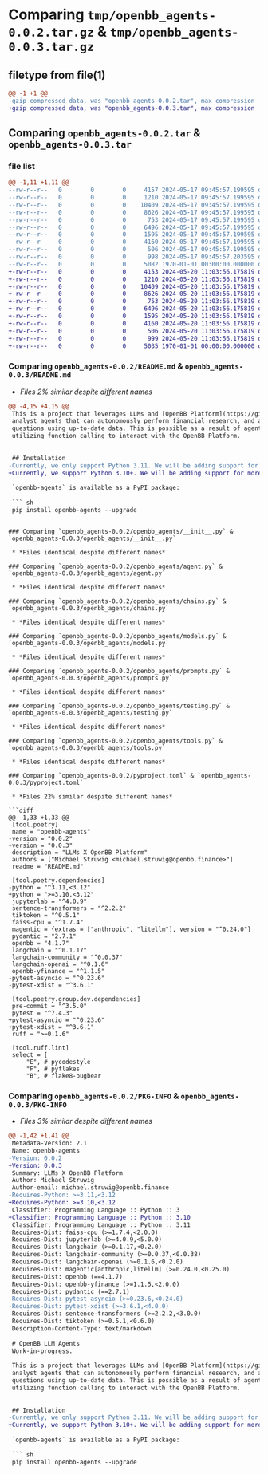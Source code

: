 # Comparing `tmp/openbb_agents-0.0.2.tar.gz` & `tmp/openbb_agents-0.0.3.tar.gz`

## filetype from file(1)

```diff
@@ -1 +1 @@
-gzip compressed data, was "openbb_agents-0.0.2.tar", max compression
+gzip compressed data, was "openbb_agents-0.0.3.tar", max compression
```

## Comparing `openbb_agents-0.0.2.tar` & `openbb_agents-0.0.3.tar`

### file list

```diff
@@ -1,11 +1,11 @@
--rw-r--r--   0        0        0     4157 2024-05-17 09:45:57.199595 openbb_agents-0.0.2/README.md
--rw-r--r--   0        0        0     1210 2024-05-17 09:45:57.199595 openbb_agents-0.0.2/openbb_agents/__init__.py
--rw-r--r--   0        0        0    10409 2024-05-17 09:45:57.199595 openbb_agents-0.0.2/openbb_agents/agent.py
--rw-r--r--   0        0        0     8626 2024-05-17 09:45:57.199595 openbb_agents-0.0.2/openbb_agents/chains.py
--rw-r--r--   0        0        0      753 2024-05-17 09:45:57.199595 openbb_agents-0.0.2/openbb_agents/models.py
--rw-r--r--   0        0        0     6496 2024-05-17 09:45:57.199595 openbb_agents-0.0.2/openbb_agents/prompts.py
--rw-r--r--   0        0        0     1595 2024-05-17 09:45:57.199595 openbb_agents-0.0.2/openbb_agents/testing.py
--rw-r--r--   0        0        0     4160 2024-05-17 09:45:57.199595 openbb_agents-0.0.2/openbb_agents/tools.py
--rw-r--r--   0        0        0      506 2024-05-17 09:45:57.199595 openbb_agents-0.0.2/openbb_agents/utils.py
--rw-r--r--   0        0        0      998 2024-05-17 09:45:57.203595 openbb_agents-0.0.2/pyproject.toml
--rw-r--r--   0        0        0     5082 1970-01-01 00:00:00.000000 openbb_agents-0.0.2/PKG-INFO
+-rw-r--r--   0        0        0     4153 2024-05-20 11:03:56.175819 openbb_agents-0.0.3/README.md
+-rw-r--r--   0        0        0     1210 2024-05-20 11:03:56.175819 openbb_agents-0.0.3/openbb_agents/__init__.py
+-rw-r--r--   0        0        0    10409 2024-05-20 11:03:56.175819 openbb_agents-0.0.3/openbb_agents/agent.py
+-rw-r--r--   0        0        0     8626 2024-05-20 11:03:56.175819 openbb_agents-0.0.3/openbb_agents/chains.py
+-rw-r--r--   0        0        0      753 2024-05-20 11:03:56.175819 openbb_agents-0.0.3/openbb_agents/models.py
+-rw-r--r--   0        0        0     6496 2024-05-20 11:03:56.175819 openbb_agents-0.0.3/openbb_agents/prompts.py
+-rw-r--r--   0        0        0     1595 2024-05-20 11:03:56.175819 openbb_agents-0.0.3/openbb_agents/testing.py
+-rw-r--r--   0        0        0     4160 2024-05-20 11:03:56.175819 openbb_agents-0.0.3/openbb_agents/tools.py
+-rw-r--r--   0        0        0      506 2024-05-20 11:03:56.175819 openbb_agents-0.0.3/openbb_agents/utils.py
+-rw-r--r--   0        0        0      999 2024-05-20 11:03:56.175819 openbb_agents-0.0.3/pyproject.toml
+-rw-r--r--   0        0        0     5035 1970-01-01 00:00:00.000000 openbb_agents-0.0.3/PKG-INFO
```

### Comparing `openbb_agents-0.0.2/README.md` & `openbb_agents-0.0.3/README.md`

 * *Files 2% similar despite different names*

```diff
@@ -4,15 +4,15 @@
 This is a project that leverages LLMs and [OpenBB Platform](https://github.com/OpenBB-finance/OpenBBTerminal/tree/develop/openbb_platform) to create financial
 analyst agents that can autonomously perform financial research, and answer
 questions using up-to-date data. This is possible as a result of agents
 utilizing function calling to interact with the OpenBB Platform.
 
 
 ## Installation
-Currently, we only support Python 3.11. We will be adding support for more version of Python relatively soon.
+Currently, we support Python 3.10+. We will be adding support for more version of Python relatively soon.
 
 `openbb-agents` is available as a PyPI package:
 
 ``` sh
 pip install openbb-agents --upgrade
 ```
```

### Comparing `openbb_agents-0.0.2/openbb_agents/__init__.py` & `openbb_agents-0.0.3/openbb_agents/__init__.py`

 * *Files identical despite different names*

### Comparing `openbb_agents-0.0.2/openbb_agents/agent.py` & `openbb_agents-0.0.3/openbb_agents/agent.py`

 * *Files identical despite different names*

### Comparing `openbb_agents-0.0.2/openbb_agents/chains.py` & `openbb_agents-0.0.3/openbb_agents/chains.py`

 * *Files identical despite different names*

### Comparing `openbb_agents-0.0.2/openbb_agents/models.py` & `openbb_agents-0.0.3/openbb_agents/models.py`

 * *Files identical despite different names*

### Comparing `openbb_agents-0.0.2/openbb_agents/prompts.py` & `openbb_agents-0.0.3/openbb_agents/prompts.py`

 * *Files identical despite different names*

### Comparing `openbb_agents-0.0.2/openbb_agents/testing.py` & `openbb_agents-0.0.3/openbb_agents/testing.py`

 * *Files identical despite different names*

### Comparing `openbb_agents-0.0.2/openbb_agents/tools.py` & `openbb_agents-0.0.3/openbb_agents/tools.py`

 * *Files identical despite different names*

### Comparing `openbb_agents-0.0.2/pyproject.toml` & `openbb_agents-0.0.3/pyproject.toml`

 * *Files 22% similar despite different names*

```diff
@@ -1,33 +1,33 @@
 [tool.poetry]
 name = "openbb-agents"
-version = "0.0.2"
+version = "0.0.3"
 description = "LLMs X OpenBB Platform"
 authors = ["Michael Struwig <michael.struwig@openbb.finance>"]
 readme = "README.md"
 
 [tool.poetry.dependencies]
-python = "^3.11,<3.12"
+python = ">=3.10,<3.12"
 jupyterlab = "^4.0.9"
 sentence-transformers = "^2.2.2"
 tiktoken = "^0.5.1"
 faiss-cpu = "^1.7.4"
 magentic = {extras = ["anthropic", "litellm"], version = "^0.24.0"}
 pydantic = "2.7.1"
 openbb = "4.1.7"
 langchain = "^0.1.17"
 langchain-community = "^0.0.37"
 langchain-openai = "^0.1.6"
 openbb-yfinance = "^1.1.5"
-pytest-asyncio = "^0.23.6"
-pytest-xdist = "^3.6.1"
 
 [tool.poetry.group.dev.dependencies]
 pre-commit = "^3.5.0"
 pytest = "^7.4.3"
+pytest-asyncio = "^0.23.6"
+pytest-xdist = "^3.6.1"
 ruff = ">=0.1.6"
 
 [tool.ruff.lint]
 select = [
     "E", # pycodestyle
     "F", # pyflakes
     "B", # flake8-bugbear
```

### Comparing `openbb_agents-0.0.2/PKG-INFO` & `openbb_agents-0.0.3/PKG-INFO`

 * *Files 3% similar despite different names*

```diff
@@ -1,42 +1,41 @@
 Metadata-Version: 2.1
 Name: openbb-agents
-Version: 0.0.2
+Version: 0.0.3
 Summary: LLMs X OpenBB Platform
 Author: Michael Struwig
 Author-email: michael.struwig@openbb.finance
-Requires-Python: >=3.11,<3.12
+Requires-Python: >=3.10,<3.12
 Classifier: Programming Language :: Python :: 3
+Classifier: Programming Language :: Python :: 3.10
 Classifier: Programming Language :: Python :: 3.11
 Requires-Dist: faiss-cpu (>=1.7.4,<2.0.0)
 Requires-Dist: jupyterlab (>=4.0.9,<5.0.0)
 Requires-Dist: langchain (>=0.1.17,<0.2.0)
 Requires-Dist: langchain-community (>=0.0.37,<0.0.38)
 Requires-Dist: langchain-openai (>=0.1.6,<0.2.0)
 Requires-Dist: magentic[anthropic,litellm] (>=0.24.0,<0.25.0)
 Requires-Dist: openbb (==4.1.7)
 Requires-Dist: openbb-yfinance (>=1.1.5,<2.0.0)
 Requires-Dist: pydantic (==2.7.1)
-Requires-Dist: pytest-asyncio (>=0.23.6,<0.24.0)
-Requires-Dist: pytest-xdist (>=3.6.1,<4.0.0)
 Requires-Dist: sentence-transformers (>=2.2.2,<3.0.0)
 Requires-Dist: tiktoken (>=0.5.1,<0.6.0)
 Description-Content-Type: text/markdown
 
 # OpenBB LLM Agents
 Work-in-progress.
 
 This is a project that leverages LLMs and [OpenBB Platform](https://github.com/OpenBB-finance/OpenBBTerminal/tree/develop/openbb_platform) to create financial
 analyst agents that can autonomously perform financial research, and answer
 questions using up-to-date data. This is possible as a result of agents
 utilizing function calling to interact with the OpenBB Platform.
 
 
 ## Installation
-Currently, we only support Python 3.11. We will be adding support for more version of Python relatively soon.
+Currently, we support Python 3.10+. We will be adding support for more version of Python relatively soon.
 
 `openbb-agents` is available as a PyPI package:
 
 ``` sh
 pip install openbb-agents --upgrade
 ```
```


